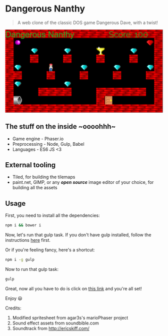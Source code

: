 # Dangerous Nanthy
>A web clone of the classic DOS game Dangerous Dave, with a twist!

![snapshot](snapshot.png)

## The stuff on the inside ~oooohhh~
* Game engine - Phaser.io
* Preprocessing - Node, Gulp, Babel
* Languages - ES6 JS <3

## External tooling
* Tiled, for building the tilemaps
* paint.net, GIMP, or any ***open source*** image editor of your choice, for building all the assets

## Usage

First, you need to install all the dependencies:

```sh
npm i && bower i
```


Now, let's run that gulp task. If you don't have gulp installed, follow the instructions [here](https://github.com/gulpjs/gulp/blob/master/docs/getting-started.md) first.

Or if you're feeling fancy, here's a shortcut:

```sh
npm i -g gulp
```

Now to run that gulp task:

```sh
gulp
```

Great, now all you have to do is click on [this link](http://localhost:5000/package) and you're all set!

Enjoy :smiley:

Credits:

1. Modified spritesheet from agar3s's marioPhaser project
2. Sound effect assets from soundbible.com
3. Soundtrack from http://ericskiff.com/

